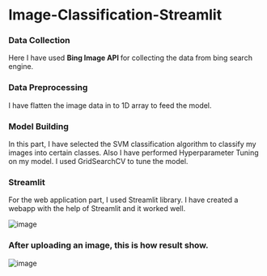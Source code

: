 # Image-Classification-Streamlit

### Data Collection
 Here I have used <b> Bing Image API </b> for collecting the data from bing search engine.
 
### Data Preprocessing
I have flatten the image data in to 1D array to feed the model.

### Model Building
In this part, I have selected the SVM classification algorithm to classify my images into certain classes. Also I have performed Hyperparameter Tuning on my model. I used GridSearchCV to tune the model.

### Streamlit
For the web application part, I used Streamlit library. I have created a webapp with the help of Streamlit and it worked well.

![image](https://user-images.githubusercontent.com/68452419/132191158-277a2f78-3a80-4b1c-a362-5689c8964456.png)

### After uploading an image, this is how result show.
![image](https://user-images.githubusercontent.com/68452419/132191756-f4c85147-7913-4c6b-9c25-34d153c1b8b5.png)

